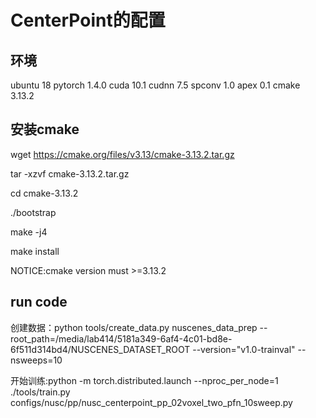 # CenterPoint的配置
## 环境
ubuntu 18
pytorch 1.4.0
cuda 10.1
cudnn 7.5
spconv 1.0
apex 0.1
cmake 3.13.2
## 安装cmake
wget https://cmake.org/files/v3.13/cmake-3.13.2.tar.gz

tar -xzvf cmake-3.13.2.tar.gz

cd cmake-3.13.2

./bootstrap

make -j4

make install

NOTICE:cmake version must >=3.13.2

## run code

创建数据：python tools/create_data.py nuscenes_data_prep --root_path=/media/lab414/5181a349-6af4-4c01-bd8e-6f511d314bd4/NUSCENES_DATASET_ROOT --version="v1.0-trainval" --nsweeps=10

开始训练:python -m torch.distributed.launch --nproc_per_node=1 ./tools/train.py configs/nusc/pp/nusc_centerpoint_pp_02voxel_two_pfn_10sweep.py 
